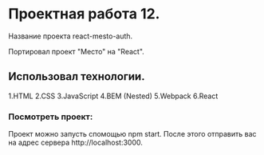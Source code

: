 # Проектная работа 12.

Название проекта react-mesto-auth.

Портировал проект "Место" на "React".

## Использовал технологии.

1.HTML
2.CSS
3.JavaScript
4.BEM (Nested)
5.Webpack
6.React

### Посмотреть проект:

Проект можно запусть спомощью npm start. После этого отправить вас на адрес сервера http://localhost:3000.
